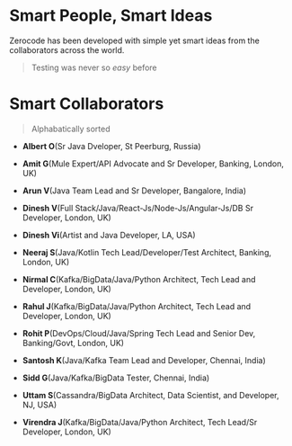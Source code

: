 Smart People, Smart Ideas
===
Zerocode has been developed with simple yet smart ideas from the collaborators across the world.

> Testing was never so _easy_ before

Smart Collaborators
===

> Alphabatically sorted

+ **Albert O**(Sr Java Dveloper, St Peerburg, Russia)

+ **Amit G**(Mule Expert/API Advocate and Sr Developer, Banking, London, UK)

+ **Arun V**(Java Team Lead and Sr Developer, Bangalore, India)

+ **Dinesh V**(Full Stack/Java/React-Js/Node-Js/Angular-Js/DB Sr Developer, London, UK)

+ **Dinesh Vi**(Artist and Java Developer, LA, USA)

+ **Neeraj S**(Java/Kotlin Tech Lead/Developer/Test Architect, Banking, London, UK)

+ **Nirmal C**(Kafka/BigData/Java/Python Architect, Tech Lead and Developer, London, UK)

+ **Rahul J**(Kafka/BigData/Java/Python Architect, Tech Lead and Developer, London, UK)

+ **Rohit P**(DevOps/Cloud/Java/Spring Tech Lead and Senior Dev, Banking/Govt, London, UK)

+ **Santosh K**(Java/Kafka Team Lead and Developer, Chennai, India)

+ **Sidd G**(Java/Kafka/BigData Tester, Chennai, India)

+ **Uttam S**(Cassandra/BigData Architect, Data Scientist, and Developer, NJ, USA)

+ **Virendra J**(Kafka/BigData/Java/Python Architect, Tech Lead/Sr Developer, London, UK)
